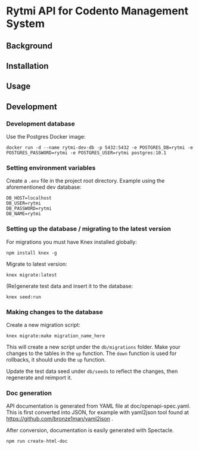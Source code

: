 # Rytmi API for Codento Management System

## Background

## Installation

## Usage

## Development

### Development database

Use the Postgres Docker image:

```
docker run -d --name rytmi-dev-db -p 5432:5432 -e POSTGRES_DB=rytmi -e POSTGRES_PASSWORD=rytmi -e POSTGRES_USER=rytmi postgres:10.1
```

### Setting environment variables

Create a `.env` file in the project root directory. Example using the aforementioned dev database:

```
DB_HOST=localhost
DB_USER=rytmi
DB_PASSWORD=rytmi
DB_NAME=rytmi
```

### Setting up the database / migrating to the latest version

For migrations you must have Knex installed globally:

```
npm install knex -g
```

Migrate to latest version:

```
knex migrate:latest
```

(Re)generate test data and insert it to the database:

```
knex seed:run
```

### Making changes to the database

Create a new migration script:

```
knex migrate:make migration_name_here
```

This will create a new script under the `db/migrations` folder. Make your changes to the tables in the `up` function. The `down` function is used for rollbacks, it should undo the `up` function.

Update the test data seed under `db/seeds` to reflect the changes, then regenerate and reimport it.

### Doc generation

API documentation is generated from YAML file at doc/openapi-spec.yaml. This is first converted into JSON, for example with yaml2json tool found at https://github.com/bronze1man/yaml2json .

After conversion, documentation is easily generated with Spectacle.

```
npm run create-html-doc
```
